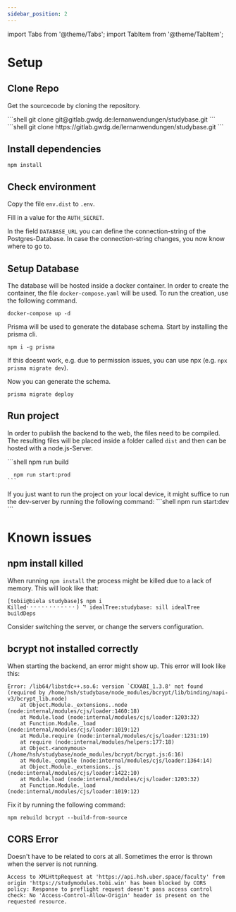 ```yaml
---
sidebar_position: 2
---
```


import Tabs from '@theme/Tabs';
import TabItem from '@theme/TabItem';

# Setup

## Clone Repo

Get the sourcecode by cloning the repository.

<Tabs groupId="git-clone-preference">
  <TabItem value="ssh" label="SSH">
    ```shell
      git clone git@gitlab.gwdg.de:lernanwendungen/studybase.git
    ```
  </TabItem>
  <TabItem value="https" label="HTTPS">
    ```shell
      git clone https://gitlab.gwdg.de/lernanwendungen/studybase.git
    ```
  </TabItem>
</Tabs>

## Install dependencies

```shell
npm install
```

## Check environment
Copy the file `env.dist` to `.env`.

Fill in a value for the `AUTH_SECRET`.

In the field `DATABASE_URL` you can define the connection-string of the Postgres-Database.
In case the connection-string changes, you now know where to go to.

## Setup Database

The database will be hosted inside a docker container. In order to create the container, the file `docker-compose.yaml` will be used.
To run the creation, use the following command.
```shell
docker-compose up -d
```

Prisma will be used to generate the database schema. Start by installing the prisma cli.
```shell
npm i -g prisma
```

If this doesnt work, e.g. due to permission issues, you can use npx (e.g. `npx prisma migrate dev`).

Now you can generate the schema.
```shell
prisma migrate deploy
```

## Run project

In order to publish the backend to the web, the files need to be compiled. The resulting files will be placed inside a folder called `dist` and then can be hosted with a node.js-Server.

<Tabs groupId="environment">
  <TabItem value="prod" label="Produktive">
    ```shell
      npm run build

      npm run start:prod
    ```
  </TabItem>
  <TabItem value="dev" label="Development">
      If you just want to run the project on your local device, it might suffice to run the dev-server by running the following command:
      ```shell
        npm run start:dev
      ```
  </TabItem>
</Tabs>


# Known issues

## npm install killed
When running `npm install` the process might be killed due to a lack of memory. 
This will look like that:

```shell
[tobii@biela studybase]$ npm i
Killed⠂⠂⠂⠂⠂⠂⠂⠂⠂⠂⠂⠂⠂) ⠙ idealTree:studybase: sill idealTree buildDeps
```

Consider switching the server, or change the servers configuration.


## bcrypt not installed correctly
When starting the backend, an error might show up.
This error will look like this:
```shell
Error: /lib64/libstdc++.so.6: version `CXXABI_1.3.8' not found (required by /home/hsh/studybase/node_modules/bcrypt/lib/binding/napi-v3/bcrypt_lib.node)
    at Object.Module._extensions..node (node:internal/modules/cjs/loader:1460:18)
    at Module.load (node:internal/modules/cjs/loader:1203:32)
    at Function.Module._load (node:internal/modules/cjs/loader:1019:12)
    at Module.require (node:internal/modules/cjs/loader:1231:19)
    at require (node:internal/modules/helpers:177:18)
    at Object.<anonymous> (/home/hsh/studybase/node_modules/bcrypt/bcrypt.js:6:16)
    at Module._compile (node:internal/modules/cjs/loader:1364:14)
    at Object.Module._extensions..js (node:internal/modules/cjs/loader:1422:10)
    at Module.load (node:internal/modules/cjs/loader:1203:32)
    at Function.Module._load (node:internal/modules/cjs/loader:1019:12)
```
    
Fix it by running the following command:
```shell
npm rebuild bcrypt --build-from-source
```

## CORS Error
Doesn't have to be related to cors at all. Sometimes the error is thrown when the server is not running.

```http
Access to XMLHttpRequest at 'https://api.hsh.uber.space/faculty' from origin 'https://studymodules.tobi.win' has been blocked by CORS policy: Response to preflight request doesn't pass access control check: No 'Access-Control-Allow-Origin' header is present on the requested resource.
```
